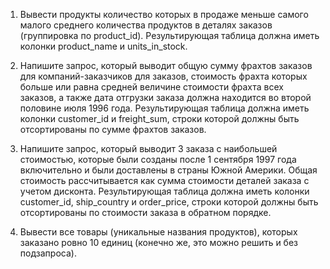1. Вывести продукты количество которых в продаже меньше самого малого среднего количества 
    продуктов в деталях заказов (группировка по product_id). Результирующая таблица должна 
    иметь колонки product_name и units_in_stock.

2. Напишите запрос, который выводит общую сумму фрахтов заказов для компаний-заказчиков для заказов, 
    стоимость фрахта которых больше или равна средней величине стоимости фрахта всех заказов, 
    а также дата отгрузки заказа должна находится во второй половине июля 1996 года. 
    Результирующая таблица должна иметь колонки customer_id и freight_sum, строки которой должны 
    быть отсортированы по сумме фрахтов заказов.

3. Напишите запрос, который выводит 3 заказа с наибольшей стоимостью, которые были созданы
    после 1 сентября 1997 года включительно и были доставлены в страны Южной Америки. 
    Общая стоимость рассчитывается как сумма стоимости деталей заказа с учетом дисконта. 
    Результирующая таблица должна иметь колонки customer_id, ship_country и order_price, 
    строки которой должны быть отсортированы по стоимости заказа в обратном порядке.

4. Вывести все товары (уникальные названия продуктов), которых заказано ровно 10 единиц 
    (конечно же, это можно решить и без подзапроса).
